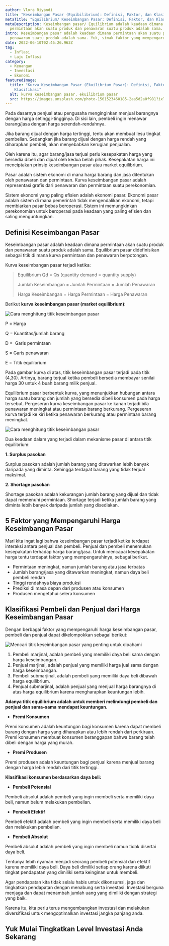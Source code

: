 ```yaml
---
author: Vlora Riyandi
title: "Keseimbangan Pasar (Equibilibrium): Definisi, Faktor, dan Klasifikasi"
metaTitle: "Equilibrium/ Keseimbangan Pasar: Definisi, Faktor, dan Klasifikasi"
metaDescription: Keseimbangan pasar/ Equilibrium adalah keadaan dimana
  permintaan akan suatu produk dan penawaran suatu produk adalah sama.
intro: Keseimbangan pasar adalah keadaan dimana permintaan akan suatu produk dan
  penawaran suatu produk adalah sama. Yuk, simak faktor yang mempengaruhinya.
date: 2022-06-10T02:46:26.963Z
tag:
  - Inflasi
  - Laju Inflasi
category:
  - Keuangan
  - Investasi
  - Ekonomi
featuredImage:
  title: "Kurva Keseimbangan Pasar (Ekuilibrium Pasar): Definisi, Faktor, dan
    Klasifikasi"
  alt: kurva keseimbangan pasar, ekuilibrium pasar
  src: https://images.unsplash.com/photo-1501523460185-2aa5d2a0f981?ixlib=rb-1.2.1&ixid=MnwxMjA3fDB8MHxwaG90by1wYWdlfHx8fGVufDB8fHx8&auto=format&fit=crop&w=931&q=80
---
```

Pada dasarnya penjual atau pengusaha menginginkan menjual barangnya dengan harga setinggi-tingginya. Di sisi lain, pembeli ingin menawar barang/jasa dengan harga serendah-rendahnya. 

Jika barang dijual dengan harga tertinggi, tentu akan membuat lesu tingkat pembelian. Sedangkan jika barang dijual dengan harga rendah yang diharapkan pembeli, akan menyebabkan kerugian penjualan.

Oleh karena itu, agar barang/jasa terjual perlu kesepakatan harga yang bersedia dibeli dan dijual oleh kedua belah pihak. Kesepakatan harga ini menciptakan prinsip keseimbangan pasar atau market equilibrium.

Pasar adalah sistem ekonomi di mana harga barang dan jasa ditentukan oleh penawaran dan permintaan. Kurva keseimbangan pasar adalah representasi grafis dari penawaran dan permintaan suatu perekonomian.  

Sistem ekonomi yang paling efisien adalah ekonomi pasar. Ekonomi pasar adalah sistem di mana pemerintah tidak mengendalikan ekonomi, tetapi membiarkan pasar bebas beroperasi. Sistem ini memungkinkan perekonomian untuk beroperasi pada keadaan yang paling efisien dan saling menguntungkan. 

## Definisi Keseimbangan Pasar

Keseimbangan pasar adalah keadaan dimana permintaan akan suatu produk dan penawaran suatu produk adalah sama. Equilibrium pasar didefinisikan sebagai titik di mana kurva permintaan dan penawaran berpotongan. 

Kurva keseimbangan pasar terjadi ketika:

> Equilibrium Qd = Qs (quantity demand = quantity supply) 
>
> Jumlah Keseimbangan = Jumlah Permintaan = Jumlah Penawaran 
>
> Harga Keseimbangan = Harga Permintaan = Harga Penawaran

Berikut **kurva keseimbangan pasar (market equilibrium)**:

![Cara menghitung titik keseimbangan pasar](https://lh6.googleusercontent.com/06lPYQw36xtOl5gVvnkVJFPL8eI78C4IVpza_GYjx10uedfOSxCtJOx-CEgi-QkBXzRyGUAMwVsntUhY3_13bnNChhSURP6Lm3nB6kZ1svBlSXgTn-fi2kGvHp9VgfdPybUmGEl5F9taELWZ8w "Menghitung titik keseimbangan pasar dengan melihat permintaan dan penawaran")

P = Harga

Q = Kuantitas/jumlah barang

D =  Garis permintaan

S = Garis penawaran

E = Titik equilibrium

Pada gambar kurva di atas, titik keseimbangan pasar terjadi pada titik (4,30). Artinya, barang terjual ketika pembeli bersedia membayar senilai harga 30 untuk 4 buah barang milik penjual.

Equilibrium pasar berbentuk kurva, yang menunjukkan hubungan antara harga suatu barang dan jumlah yang bersedia dibeli konsumen pada harga tersebut. Pergeseran kurva keseimbangan pasar ke kanan terjadi bila penawaran meningkat atau permintaan barang berkurang. Pergeseran kurva terjadi ke kiri ketika penawaran berkurang atau permintaan barang meningkat.

![Cara menghitung titik keseimbangan pasar](https://lh5.googleusercontent.com/mE-Cu6_JT04jzr1aT4lQbsDwzQh9bWcZ47QdnKM3V9IB8RLwwIlrrlZ5JCDpRbOa2LE2kIRpcgL_mqeUpG5N4NNPN-MDIbnA8liSdmA5eKcLACA5n96YQ1Qq8eom4vy7JRxO5umnphLvDOm0jA "Memahami cara menghitung titik keseimbangan pasar")

Dua keadaan dalam yang terjadi dalam mekanisme pasar di antara titik equilibrium:

**1. Surplus pasokan**

Surplus pasokan adalah jumlah barang yang ditawarkan lebih banyak daripada yang diminta. Sehingga terdapat barang yang tidak terjual maksimal.

**2. Shortage pasokan**

Shortage pasokan adalah kekurangan jumlah barang yang dijual dan tidak dapat memenuhi permintaan. Shortage terjadi ketika jumlah barang yang diminta lebih banyak daripada jumlah yang disediakan.

## 5 Faktor yang Mempengaruhi Harga Keseimbangan Pasar

Mari kita ingat lagi bahwa keseimbangan pasar terjadi ketika terdapat interaksi antara penjual dan pembeli. Penjual dan pembeli menemukan kesepakatan terhadap harga barang/jasa. Untuk mencapai kesepakatan harga tentu terdapat faktor yang mempengaruhinya, sebagai berikut.

* Permintaan meningkat, namun jumlah barang atau jasa terbatas 
* Jumlah barang/jasa yang ditawarkan meningkat, namun daya beli pembeli rendah
* Tinggi rendahnya biaya produksi 
* Prediksi di masa depan dari produsen atau konsumen 
* Produsen mengetahui selera konsumen 

## **Klasifikasi Pembeli dan Penjual dari Harga Keseimbangan Pasar**

Dengan berbagai faktor yang mempengaruhi harga keseimbangan pasar, pembeli dan penjual dapat dikelompokkan sebagai berikut:

![Mencari titik keseimbangan pasar yang penting untuk dipahami](https://lh5.googleusercontent.com/cktjvv98WAS4raa3d1dFxfBGyB8GPgvg3eOJyPh1jMz6y0rqXVT22cLluBd8eWwGN8HtIQa6wel4h7dFIW2Te3ReYGtYwpIMLbZNRbLhBdLtIkdEJK8JEXz2RWySl97F66oF-QM5tcUD9XO93g "perhitungan titik keseimbangan pasar ")

1. Pembeli marjinal, adalah pembeli yang memiliki daya beli sama dengan harga keseimbangan.
2. Penjual marjinal, adalah penjual yang memiliki harga jual sama dengan harga keseimbangan.
3. Pembeli submarjinal, adalah pembeli yang memiliki daya beli dibawah harga equilibrium.
4. Penjual submarjinal, adalah penjual yang menjual harga barangnya di atas harga equilibrium karena mengharapkan keuntungan lebih.

**Adanya titik equilibrium adalah untuk memberi melindungi pembeli dan penjual dan sama-sama mendapat keuntungan.**

* **Premi Konsumen** 

Premi konsumen adalah keuntungan bagi konsumen karena dapat membeli barang dengan harga yang diharapkan atau lebih rendah dari perkiraan. Premi konsumen membuat konsumen beranggapan bahwa barang telah dibeli dengan harga yang murah.

* **Premi Produsen**

Premi produsen adalah keuntungan bagi penjual karena menjual barang dengan harga lebih rendah dari titik tertinggi.

**Klasifikasi konsumen berdasarkan daya beli:**

* **Pembeli Potensial**

Pembeli absolut adalah pembeli yang ingin membeli serta memiliki daya beli, namun belum melakukan pembelian.

* **Pembeli Efektif**

Pembeli efektif adalah pembeli yang ingin membeli serta memiliki daya beli dan melakukan pembelian.

* **Pembeli Absolut**

Pembeli absolut adalah pembeli yang ingin membeli namun tidak disertai daya beli.

Tentunya lebih nyaman menjadi seorang pembeli potensial dan efektif karena memiliki daya beli. Daya beli dimiliki setiap orang karena diikuti tingkat pendapatan yang dimiliki serta keinginan untuk membeli.

Agar pendapatan kita tidak selalu habis untuk dikonsumsi, jaga dan tingkatkan pendapatan dengan menabung serta investasi. Investasi berguna menjaga dan dapat menambah jumlah uang yang dimiliki dengan strategi yang baik.

K﻿arena itu, kita perlu terus mengembangkan investasi dan melakukan diversifikasi untuk mengoptimalkan investasi jangka panjang anda. 

## Y﻿uk Mulai Tingkatkan Level Investasi Anda Sekarang